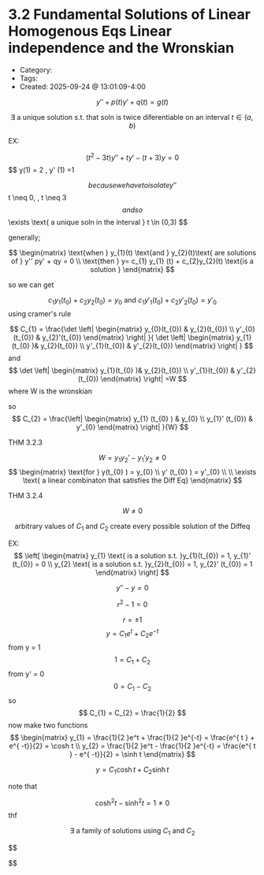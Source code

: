 3.2 Fundamental Solutions of Linear Homogenous Eqs Linear independence and the Wronskian
=====
- Category: 
- Tags: 
- Created: 2025-09-24 @ 13:01:09-4:00

$$
y'' + p(t) y' + q(t) =g(t)
$$

$$
\exists \text{ a unique solution s.t. that soln is twice diferentiable on an interval } t \in (a,b)
$$

EX:

$$
(t^{2} - 3t ) y'' + ty' - (t+3) y = 0
$$
$$
y(1) = 2 , y' (1) =1

$$
because we have to isolate y''
$$
t \neq 0, \, t \neq 3
$$
and so 
$$
\exists \text{ a unique soln in the interval } t \in (0,3)
$$

generally; 

$$
\begin{matrix}
\text{when } y_{1}(t) \text{and } y_{2}(t)\text{ are solutions of } y'' py' + qy = 0   \\
\text{then } y= c_{1} y_{1} (t) + c_{2}y_{2}(t) \text{is a solution }
\end{matrix}
$$

so we can get 

$$
c_{1}y_{1}(t_{0}) + c_{2}y_{2}(t_{0}) = y_{0} \text{ and }  c_{1}y'_{1}(t_{0}) + c_{2}y'_{2}(t_{0}) = y'_{0} 
$$
using cramer's rule

$$
C_{1} = \frac{\det \left| \begin{matrix}
 y_{0}(t_{0})  & y_{2}(t_{0})  \\
 y'_{0}(t_{0}) & y_{2}'(t_{0})
\end{matrix} \right| }{ \det \left| \begin{matrix}
y_{1}(t_{0} )& y_{2}(t_{0})  \\
y'_{1}(t_{0}) & y'_{2}(t_{0}) 
\end{matrix} \right| }
$$
and 
$$
\det \left| \begin{matrix}
y_{1}(t_{0} )& y_{2}(t_{0})  \\
y'_{1}(t_{0}) & y'_{2}(t_{0}) 
\end{matrix} \right|  =W
$$
where W is the wronskian 

so 
$$
C_{2} = \frac{\left| \begin{matrix}
y_{1} (t_{0} ) & y_{0}  \\
y_{1}' (t_{0}) & y'_{0}
\end{matrix} \right| }{W}
$$

THM 3.2.3

$$
W = y_{1}y_{2}' - y_{1}' y_{2} \neq 0
$$
$$
\begin{matrix}
\text{for } y(t_{0} ) = y_{0}  \\
y' (t_{0} ) = y'_{0} \\
 \\
\exists \text{ a linear combinaton that satisfies the Diff Eq}
\end{matrix} 
$$

THM 3.2.4

$$
W \neq 0 
$$

$$
\text{arbitrary values of } C_{1} \text{ and }  C_{2} \text{ create every possible solution of the Diffeq}
$$

EX:
$$
\left[  \begin{matrix}
y_{1} \text{ is a solution s.t. }y_{1}(t_{0}) = 1, y_{1}' (t_{0}) = 0 \\
y_{2} \text{ is a solution s.t. }y_{2}(t_{0}) = 1, y_{2}' (t_{0}) = 1
\end{matrix} \right] 
$$

$$
y '' -y = 0 
$$

$$
r^{2}-1 = 0 
$$

$$
r=\pm 1
$$
$$
y = C_{1}e^t + C_{2}e^{-t}
$$
from y = 1
$$
1 = C_{1} + C_{2}
$$
from y' = 0
$$
0 = C_{1} - C_{2}
$$
so 
$$
C_{1} = C_{2} = \frac{1}{2}
$$
now make two functions  
$$
\begin{matrix}
y_{1} = \frac{1}{2 }e^t + \frac{1}{2 }e^{-t} = \frac{e^{ t } + e^{ -t}}{2} = \cosh t
 \\
y_{2} = \frac{1}{2 }e^t - \frac{1}{2 }e^{-t} = \frac{e^{ t } - e^{ -t}}{2} = \sinh t
\end{matrix}
$$

$$
y = C_{1}\cosh t + C_{2} \sinh t
$$

note that

$$
\cosh ^{2}t - \sinh ^{2} t = 1 \neq 0 
$$
thf

$$
\exists \text{ a  family of solutions using } C_{1} \text{ and } C_{2}
$$

$$

$$
